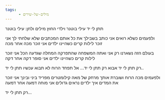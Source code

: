 ```yaml
---
tags:
      - מילים-של-שירים
---
```


תתן לי יד
עילי בוטנר וילדי החוץ
מילים ולחן: עילי בוטנר

ולפעמים כשלא רואים אני כותב בשבילך
את כל אותם המכתבים שלא שלחתי לך
אני זוכר לילות קרים
כשהיינו ילדים
אני זוכר מכה אחר מכה

בעולם הזה נשארנו רק אני ואתה
המשפחה שהתפרקה
המחלה שגדעה הכל
אני זוכר לילות קרים
כשהיינו ילדים
אני סופר דקה אחר דקה

רק תתן לי יד אבוא
רק תתן לי יד...
אל תפחד הרוח לא תבוא עכשיו
תתן לי יד..

ולפעמים מכה הרוח ושוברת אותך
מרחק של מאה קילומטרים מפריד ביני ובינך
אני זוכר את המדים
איך ילדים נראים גדולים
אני מוחה דמעה אחר דמעה

רק תתן לי יד...
